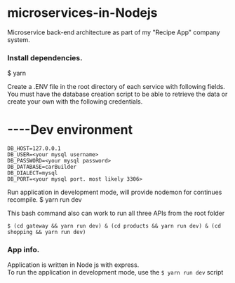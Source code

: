 # microservices-in-Nodejs

Microservice back-end architecture as part of my "Recipe App" company system. 

### Install dependencies.
$ yarn

Create a .ENV file in the root directory of each service with following fields. 
You must have the database creation script to be able to retrieve the data or create your own with the following credentials.
# ----Dev environment
`DB_HOST=127.0.0.1`  
`DB_USER=<your mysql username>`  
`DB_PASSWORD=<your mysql password>`  
`DB_DATABASE=carBuilder`   
`DB_DIALECT=mysql`  
`DB_PORT=<your mysql port. most likely 3306>`

Run application in development mode, will provide nodemon for continues recompile.
$ yarn run dev

This bash command also can work to run all three APIs from the root folder

`$ (cd gateway && yarn run dev) & (cd products && yarn run dev) & (cd shopping && yarn run dev)`
  

### App info.

Application is written in Node js with express.  
To run the application in development mode, use the `$ yarn run dev` script  
